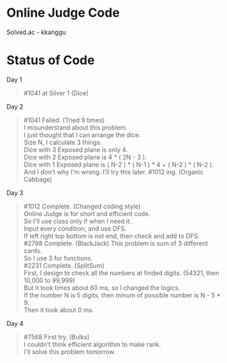 Online Judge Code
================================

Solved.ac - kkanggu



# Status of Code

Day 1
>#1041 at Silver 1 (Dice)

Day 2
>#1041 Failed. (Tried 9 times)   
>	I misunderstand about this problem.   
>	I just thought that I can arrange the dice.   
>	Size N, I calculate 3 things.   
>	Dice with 3 Exposed plane is only 4.   
>	Dice with 2 Exposed plane is 4 * ( 2N - 3 ).   
>	Dice with 1 Exposed plane is ( N-2 ) * ( N-1 ) * 4 + ( N-2 ) * ( N-2 ).   
>	And I don't why I'm wrong. I'll try this later.
>#1012 ing. (Organic Cabbage)

Day 3
>#1012 Complete. (Changed coding style)   
>	Online Judge is for short and efficient code.   
>	So I'll use class only if when I need it.   
>	Input every condition, and use DFS.   
>	If left right top bottom is not end, then check and add to DFS.   
>#2798 Complete. (BlackJack)
>	This problem is sum of 3 different cards.   
>	So I use 3 for functions.   
>#2231 Complete. (SplitSum)   
>	First, I design to check all the numbers at finded digits. (54321, then 10,000 to 99,999)   
>	But it took times about 60 ms, so I changed the logics.   
>	If the number N is 5 digits, then minum of possible number is N - 5 * 9.   
>	Then it took about 0 ms.

Day 4
>#7568 First try. (Bulks)   
>	I couldn't think efficient algorithm to make rank.   
>	I'll solve this problem tomorrow.